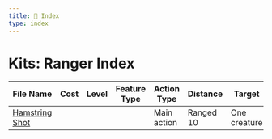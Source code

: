 ```yaml
---
title: 📑 Index
type: index
---
```


# Kits: Ranger Index

| File Name                             | Cost | Level | Feature Type | Action Type | Distance  | Target       |
| ------------------------------------- | ---- | ----- | ------------ | ----------- | --------- | ------------ |
| [Hamstring Shot](../Hamstring%20Shot) |      |       |              | Main action | Ranged 10 | One creature |
